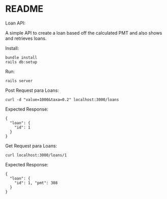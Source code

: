# README

Loan API:

A simple API to create a loan based off the calculated PMT and also shows and retrieves loans.

Install:
```
bundle install
rails db:setup 
```
Run:
```
rails server
```


Post Request para Loans:

```curl -d "value=1000&taxa=0.2" localhost:3000/loans```

Expected Response:

```
{
  "loan": {
    "id": 1
  }
}
```

Get Request para Loans:

```curl localhost:3000/loans/1```

Expected Response:
```
{
  "loan": {
    "id": 1, "pmt": 308
  }
}
```